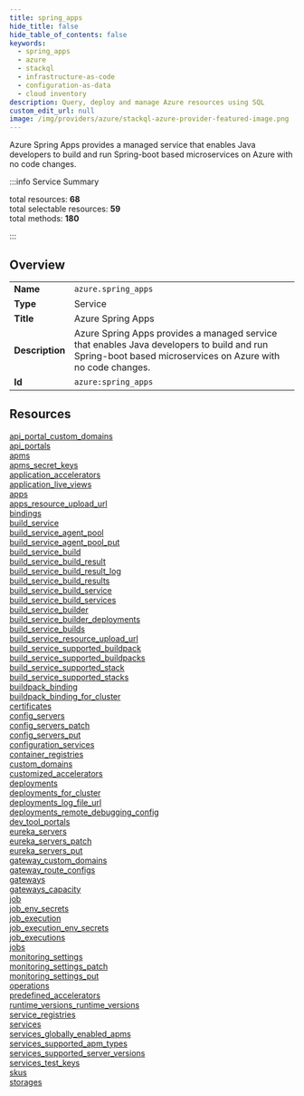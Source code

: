 ```yaml
---
title: spring_apps
hide_title: false
hide_table_of_contents: false
keywords:
  - spring_apps
  - azure
  - stackql
  - infrastructure-as-code
  - configuration-as-data
  - cloud inventory
description: Query, deploy and manage Azure resources using SQL
custom_edit_url: null
image: /img/providers/azure/stackql-azure-provider-featured-image.png
---
```


Azure Spring Apps provides a managed service that enables Java developers to build and run Spring-boot based microservices on Azure with no code changes.  
    
:::info Service Summary

<div class="row">
<div class="providerDocColumn">
<span>total resources:&nbsp;<b>68</b></span><br />
<span>total selectable resources:&nbsp;<b>59</b></span><br />
<span>total methods:&nbsp;<b>180</b></span><br />
</div>
</div>

:::

## Overview
<table><tbody>
<tr><td><b>Name</b></td><td><code>azure.spring_apps</code></td></tr>
<tr><td><b>Type</b></td><td>Service</td></tr>
<tr><td><b>Title</b></td><td>Azure Spring Apps</td></tr>
<tr><td><b>Description</b></td><td>Azure Spring Apps provides a managed service that enables Java developers to build and run Spring-boot based microservices on Azure with no code changes.</td></tr>
<tr><td><b>Id</b></td><td><code>azure:spring_apps</code></td></tr>
</tbody></table>

## Resources
<div class="row">
<div class="providerDocColumn">
<a href="/providers/azure/spring_apps/api_portal_custom_domains/">api_portal_custom_domains</a><br />
<a href="/providers/azure/spring_apps/api_portals/">api_portals</a><br />
<a href="/providers/azure/spring_apps/apms/">apms</a><br />
<a href="/providers/azure/spring_apps/apms_secret_keys/">apms_secret_keys</a><br />
<a href="/providers/azure/spring_apps/application_accelerators/">application_accelerators</a><br />
<a href="/providers/azure/spring_apps/application_live_views/">application_live_views</a><br />
<a href="/providers/azure/spring_apps/apps/">apps</a><br />
<a href="/providers/azure/spring_apps/apps_resource_upload_url/">apps_resource_upload_url</a><br />
<a href="/providers/azure/spring_apps/bindings/">bindings</a><br />
<a href="/providers/azure/spring_apps/build_service/">build_service</a><br />
<a href="/providers/azure/spring_apps/build_service_agent_pool/">build_service_agent_pool</a><br />
<a href="/providers/azure/spring_apps/build_service_agent_pool_put/">build_service_agent_pool_put</a><br />
<a href="/providers/azure/spring_apps/build_service_build/">build_service_build</a><br />
<a href="/providers/azure/spring_apps/build_service_build_result/">build_service_build_result</a><br />
<a href="/providers/azure/spring_apps/build_service_build_result_log/">build_service_build_result_log</a><br />
<a href="/providers/azure/spring_apps/build_service_build_results/">build_service_build_results</a><br />
<a href="/providers/azure/spring_apps/build_service_build_service/">build_service_build_service</a><br />
<a href="/providers/azure/spring_apps/build_service_build_services/">build_service_build_services</a><br />
<a href="/providers/azure/spring_apps/build_service_builder/">build_service_builder</a><br />
<a href="/providers/azure/spring_apps/build_service_builder_deployments/">build_service_builder_deployments</a><br />
<a href="/providers/azure/spring_apps/build_service_builds/">build_service_builds</a><br />
<a href="/providers/azure/spring_apps/build_service_resource_upload_url/">build_service_resource_upload_url</a><br />
<a href="/providers/azure/spring_apps/build_service_supported_buildpack/">build_service_supported_buildpack</a><br />
<a href="/providers/azure/spring_apps/build_service_supported_buildpacks/">build_service_supported_buildpacks</a><br />
<a href="/providers/azure/spring_apps/build_service_supported_stack/">build_service_supported_stack</a><br />
<a href="/providers/azure/spring_apps/build_service_supported_stacks/">build_service_supported_stacks</a><br />
<a href="/providers/azure/spring_apps/buildpack_binding/">buildpack_binding</a><br />
<a href="/providers/azure/spring_apps/buildpack_binding_for_cluster/">buildpack_binding_for_cluster</a><br />
<a href="/providers/azure/spring_apps/certificates/">certificates</a><br />
<a href="/providers/azure/spring_apps/config_servers/">config_servers</a><br />
<a href="/providers/azure/spring_apps/config_servers_patch/">config_servers_patch</a><br />
<a href="/providers/azure/spring_apps/config_servers_put/">config_servers_put</a><br />
<a href="/providers/azure/spring_apps/configuration_services/">configuration_services</a><br />
<a href="/providers/azure/spring_apps/container_registries/">container_registries</a><br />
</div>
<div class="providerDocColumn">
<a href="/providers/azure/spring_apps/custom_domains/">custom_domains</a><br />
<a href="/providers/azure/spring_apps/customized_accelerators/">customized_accelerators</a><br />
<a href="/providers/azure/spring_apps/deployments/">deployments</a><br />
<a href="/providers/azure/spring_apps/deployments_for_cluster/">deployments_for_cluster</a><br />
<a href="/providers/azure/spring_apps/deployments_log_file_url/">deployments_log_file_url</a><br />
<a href="/providers/azure/spring_apps/deployments_remote_debugging_config/">deployments_remote_debugging_config</a><br />
<a href="/providers/azure/spring_apps/dev_tool_portals/">dev_tool_portals</a><br />
<a href="/providers/azure/spring_apps/eureka_servers/">eureka_servers</a><br />
<a href="/providers/azure/spring_apps/eureka_servers_patch/">eureka_servers_patch</a><br />
<a href="/providers/azure/spring_apps/eureka_servers_put/">eureka_servers_put</a><br />
<a href="/providers/azure/spring_apps/gateway_custom_domains/">gateway_custom_domains</a><br />
<a href="/providers/azure/spring_apps/gateway_route_configs/">gateway_route_configs</a><br />
<a href="/providers/azure/spring_apps/gateways/">gateways</a><br />
<a href="/providers/azure/spring_apps/gateways_capacity/">gateways_capacity</a><br />
<a href="/providers/azure/spring_apps/job/">job</a><br />
<a href="/providers/azure/spring_apps/job_env_secrets/">job_env_secrets</a><br />
<a href="/providers/azure/spring_apps/job_execution/">job_execution</a><br />
<a href="/providers/azure/spring_apps/job_execution_env_secrets/">job_execution_env_secrets</a><br />
<a href="/providers/azure/spring_apps/job_executions/">job_executions</a><br />
<a href="/providers/azure/spring_apps/jobs/">jobs</a><br />
<a href="/providers/azure/spring_apps/monitoring_settings/">monitoring_settings</a><br />
<a href="/providers/azure/spring_apps/monitoring_settings_patch/">monitoring_settings_patch</a><br />
<a href="/providers/azure/spring_apps/monitoring_settings_put/">monitoring_settings_put</a><br />
<a href="/providers/azure/spring_apps/operations/">operations</a><br />
<a href="/providers/azure/spring_apps/predefined_accelerators/">predefined_accelerators</a><br />
<a href="/providers/azure/spring_apps/runtime_versions_runtime_versions/">runtime_versions_runtime_versions</a><br />
<a href="/providers/azure/spring_apps/service_registries/">service_registries</a><br />
<a href="/providers/azure/spring_apps/services/">services</a><br />
<a href="/providers/azure/spring_apps/services_globally_enabled_apms/">services_globally_enabled_apms</a><br />
<a href="/providers/azure/spring_apps/services_supported_apm_types/">services_supported_apm_types</a><br />
<a href="/providers/azure/spring_apps/services_supported_server_versions/">services_supported_server_versions</a><br />
<a href="/providers/azure/spring_apps/services_test_keys/">services_test_keys</a><br />
<a href="/providers/azure/spring_apps/skus/">skus</a><br />
<a href="/providers/azure/spring_apps/storages/">storages</a><br />
</div>
</div>

